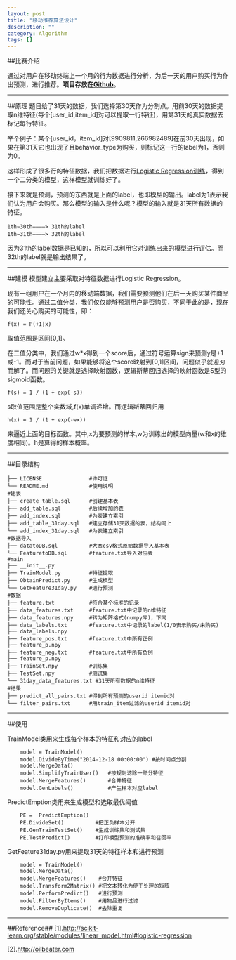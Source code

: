 ```yaml
---
layout: post
title: "移动推荐算法设计"
description: ""
category: Algorithm
tags: []
---
```


 
##比赛介绍

通过对用户在移动终端上一个月的行为数据进行分析，为后一天的用户购买行为作出预测，进行推荐。**项目存放在**[**Github**](https://github.com/Huangtuzhi/AlibabaRecommand)。

----------------------------------------------------

##原理
题目给了31天的数据，我们选择第30天作为分割点。用前30天的数据提取n维特征(每个[user_id,item_id]对可以提取一行特征)，用第31天的真实数据去标记每行特征。

举个例子：某个[user_id，item_id]对[9909811,266982489]在前30天出现，如果在第31天它也出现了且behavior_type为购买，则标记这一行的label为1，否则为0。

这样形成了很多行的特征数据，我们把数据进行[Logistic Regression训练](http://scikit-learn.org/stable/modules/linear_model.html#logistic-regression)，得到一个二分类的模型，这样模型就训练好了。

接下来就是预测，预测的东西就是上面的label，也即模型的输出。label为1表示我们认为用户会购买。那么模型的输入是什么呢？模型的输入就是31天所有数据的特征。

```
1th~30th————> 31th的label
1th~31th————> 32th的label
```
因为31th的label数据是已知的，所以可以利用它对训练出来的模型进行评估。而32th的label就是输出结果了。

-----------------------------------------------------

##建模
模型建立主要采取对特征数据进行Logistic Regression。

现有一组用户在一个月内的移动端数据，我们需要预测他们在后一天购买某件商品的可能性。通过二值分类，我们仅仅能够预测用户是否购买，不同于此的是，现在我们还关心购买的可能性，即：

    f(x) = P(+1|x)

取值范围是区间[0,1]。

在二值分类中，我们通过w*x得到一个score后，通过符号运算sign来预测y是+1或-1。而对于当前问题，如果能够将这个score映射到[0,1]区间，问题似乎就迎刃而解了。而问题的关键就是选择映射函数，逻辑斯蒂回归选择的映射函数是S型的sigmoid函数。

    f(s) = 1 / (1 + exp(-s))

s取值范围是整个实数域,f(x)单调递增。而逻辑斯蒂回归用

	h(x) = 1 / (1 + exp(-wx))

来逼近上面的目标函数。其中,x为要预测的样本,w为训练出的模型向量(w和x的维度相同)。h是算得的样本概率。

-----------------------------------

##目录结构

```
├── LICENSE               #许可证
└── README.md             #使用说明
#建表
├── create_table.sql      #创建基本表
├── add_table.sql         #后续增加的表
├── add_index.sql         #为表建立索引
├── add_table_31day.sql   #建立存储31天数据的表，结构同上
└── add_index_31day.sql   #为表建立索引
#数据导入
├── datatoDB.sql          #大赛csv格式原始数据导入基本表
└── FeaturetoDB.sql       #feature.txt导入对应表
#main
├── __init__.py
├── TrainModel.py         #特征提取
├── ObtainPredict.py      #生成模型
└── GetFeature31day.py    #进行预测
#数据 
├── feature.txt           #符合某个标准的记录
├── data_features.txt     #feature.txt中记录的n维特征
├── data_features.npy     #转为矩阵格式(numpy库)，下同
├── data_labels.txt       #feature.txt中记录的label(1/0表示购买/未购买)
├── data_labels.npy    
├── feature_pos.txt       #feature.txt中所有正例
├── feature_p.npy      
├── feature_neg.txt       #feature.txt中所有负例
├── feature_p.npy
├── TrainSet.npy          #训练集
├── TestSet.npy           #测试集
└── 31day_data_features.txt #31天所有数据的n维特征
#结果
├── predict_all_pairs.txt #得到所有预测的userid itemid对
└── filter_pairs.txt      #用train_item过滤的userid itemid对

```

--------------------------------------------

##使用

TrainModel类用来生成每个样本的特征和对应的label

```
    model = TrainModel()
    model.DivideByTime("2014-12-18 00:00:00") #按时间点分割
    model.MergeData() 
    model.SimplifyTrainUser()   #按规则滤除一部分特征
    model.MergeFeatures() 		#合并特征
    model.GenLabels() 			#产生样本对应label
```

PredictEmption类用来生成模型和选取最优阈值

```
	PE =  PredictEmption()
	PE.DivideSet() 			#把正负样本分开
	PE.GenTrainTestSet() 	#生成训练集和测试集
	PE.TestPredict() 		#打印模型预测的准确率和召回率
```
GetFeature31day.py用来提取31天的特征样本和进行预测

```
	model = TrainModel()
	model.MergeData()
	model.MergeFeatures()    #合并特征
	model.Transform2Matrix() #把文本转化为便于处理的矩阵
	model.PerformPredict()   #进行预测
	model.FilterByItems()    #用物品进行过滤
	model.RemoveDuplicate()	 #去除重复
```

--------------------------------------

##Reference##
[1].http://scikit-learn.org/stable/modules/linear_model.html#logistic-regression

[2].http://oilbeater.com
